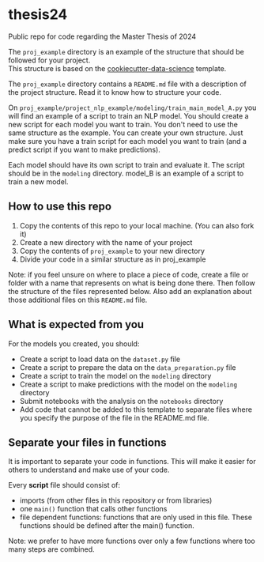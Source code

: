 # thesis24
Public repo for code regarding the Master Thesis of 2024

The `proj_example` directory is an example of the structure that should be followed for your project.  
This structure is based on the [cookiecutter-data-science](
https://cookiecutter-data-science.drivendata.org/) template.

The `proj_example` directory contains a `README.md` file with a description of the project structure. Read it to know how to structure your code. 


On `proj_example/project_nlp_example/modeling/train_main_model_A.py` you will find an example of a script to train an NLP model. You should create a new script for each model you want to train.
You don't need to use the same structure as the example. You can create your own structure. Just make sure you have a train script for each model you want to train (and a predict script if you want to make predictions).


Each model should have its own script to train and evaluate it. The script should be in the `modeling` directory.
model_B is an example of a script to train a new model.


## How to use this repo

1. Copy the contents of this repo to your local machine. (You can also fork it)
2. Create a new directory with the name of your project
3. Copy the contents of `proj_example` to your new directory
4. Divide your code in a similar structure as in proj_example

Note: if you feel unsure on where to place a piece of code, create a file or folder with a name that represents on what is being done there. Then follow the structure of the files represented below. Also add an explanation about those additional files on this `README.md` file.

## What is expected from you
For the models you created, you should:
- Create a script to load data on the `dataset.py` file
- Create a script to prepare the data on the `data_preparation.py` file
- Create a script to train the model on the `modeling` directory
- Create a script to make predictions with the model on the `modeling` directory
- Submit notebooks with the analysis on the `notebooks` directory
- Add code that cannot be added to this template to separate files where you specify the purpose of the file in the README.md file.

## Separate your files in functions
It is important to separate your code in functions. This will make it easier for others to understand and make use of your code. 

Every **script** file should consist of:
- imports (from other files in this repository or from libraries)
- one `main()` function that calls other functions
- file dependent functions: functions that are only used in this file. These functions should be defined after the main() function. 

Note: we prefer to have more functions over only a few functions where too many steps are combined.  
